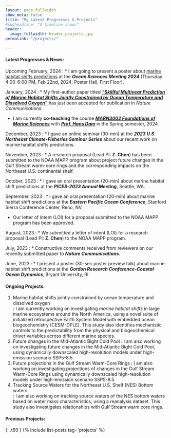 ```yaml
---
layout: page-fullwidth
show_meta: false
title: "My Latest Progresses & Projects"
#subheadline: "A timeline shows"
header:
  image_fullwidth: header_projects.jpg
permalink: "/projects/"

---
```

#### **Latest Progresses & News:**
Upcoming February, 2024
: * I am going to present a poster about [marine habitat shifts predictions][4] at the <i><b>Ocean Sciences Meeting 2024</b></i> (Thursday 4:00-6:00 PM, Feb 22nd, 2024; Poster Hall, First Floor).

January, 2024
: * My first-author paper titled [<b><i>"Skillful Multiyear Prediction of Marine Habitat Shifts Jointly Constrained by Ocean Temperature and Dissolved Oxygen"</i></b>][1] has just been accepted for publication in <i>Nature Communications</i>. 
  * I am currently <b>co-teaching</b> the course [<i><b>MARN3002 Foundations of Marine Sciences</b></i>][3] with [<i><b>Prof. Hans Dam</b></i>][2] in the Spring semester, 2024.

December, 2023
: * I gave an online seminar (30-min) at the <i><b>2023 U.S. Northeast Climate-Fisheries Seminar Series</b></i> about our recent work on marine habitat shifts predictions.

November, 2023
: * A research proposal (Lead PI: <b>Z. Chen</b>) has been submitted to the NOAA MAPP program about project future changes in the Gulf Stream warm-core rings and the corresponding impacts on the Northeast U.S. continental shelf.

October, 2023
: * I gave an oral presentation (20-min) about marine habitat shift predictions at the <i><b>PICES-2023 Annual Meeting</b></i>, Seattle, WA.

September, 2023
: * I gave an oral presentation (20-min) about marine habitat shift predictions at the <i><b>Eastern Pacific Ocean Conference</b></i>, Stanford Sierra Conference Center, Reno, NV
  * Our letter of intent (LOI) for a proposal submitted to the NOAA MAPP program has been approved.

August, 2023
: * We submitted a letter of intent (LOI) for a research proposal (Lead PI: <b>Z. Chen</b>) to the NOAA MAPP program.

July, 2023
: * Constructive comments received from reviewers on our recently submitted paper to <i><b>Nature Communications</b></i>.

June, 2023
: * I present a poster (30-sec poster preview talk) about marine habitat shift predictions at the <i><b>Gordon Research Conference-Coastal Ocean Dynamics</b></i>, Bryant University, RI 

#### **Ongoing Projects:**
1. Marine habitat shifts jointly constrained by ocean temperature and dissolved oxygen  
:  I am currently working on investigating <i>marine habitat shifts</i> in large marine ecosystems around the North America, using a novel suite of initialized retrospective Earth System Model with embedded ocean biogeochemistry (CESM-DPLE). This study also identifies mechanistic controls to the predictability from the physical and biogeochemical driver variables across different marine species.   
2. Future changes in the Mid-Atlantic Bight Cold Pool
:  I am also working on investigating future changes in the Mid-Atlantic Bight Cold Pool, using dynamically downscaled high-resolution models under high-emission scenario SSP5-8.5.
3. Future projections in the Gulf Stream Warm-Core Rings
:  I am also working on investigating projections of changes in the Gulf Stream Warm-Core Rings using dynamically downscaled high-resolution models under high-emission scenario SSP5-8.5.
4. Tracking Source Waters for the Northeast U.S. Shelf (NES) Bottom waters   
:  I am also working on tracking source waters of the NES bottom waters based on water mass characteristics, using a reanalysis dataset. This study also investigates relationships with Gulf Stream warm core rings.   

#### **Previous Projects:**
{: .t60 }
{% include list-posts tag='projects' %}

 [1]: https://www.researchsquare.com/article/rs-2923523/v1
 [2]: https://marinesciences.uconn.edu/person/hans-g-dam/
 [3]: https://catalog.uconn.edu/directory-of-courses/course/MARN/3002/
 [4]: https://agu.confex.com/agu/OSM24/meetingapp.cgi/Paper/1483854
